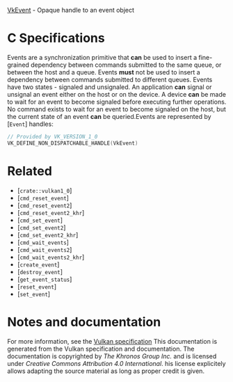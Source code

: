 [VkEvent](https://www.khronos.org/registry/vulkan/specs/1.3-extensions/man/html/VkEvent.html) - Opaque handle to an event object

# C Specifications
Events are a synchronization primitive that  **can**  be used to insert a
fine-grained dependency between commands submitted to the same queue, or
between the host and a queue.
Events  **must**  not be used to insert a dependency between commands submitted
to different queues.
Events have two states - signaled and unsignaled.
An application  **can**  signal or unsignal an event either on the host or on the
device.
A device  **can**  be made to wait for an event to become signaled before
executing further operations.
No command exists to wait for an event to become signaled on the host, but
the current state of an event  **can**  be queried.Events are represented by [`Event`] handles:
```c
// Provided by VK_VERSION_1_0
VK_DEFINE_NON_DISPATCHABLE_HANDLE(VkEvent)
```

# Related
- [`crate::vulkan1_0`]
- [`cmd_reset_event`]
- [`cmd_reset_event2`]
- [`cmd_reset_event2_khr`]
- [`cmd_set_event`]
- [`cmd_set_event2`]
- [`cmd_set_event2_khr`]
- [`cmd_wait_events`]
- [`cmd_wait_events2`]
- [`cmd_wait_events2_khr`]
- [`create_event`]
- [`destroy_event`]
- [`get_event_status`]
- [`reset_event`]
- [`set_event`]

# Notes and documentation
For more information, see the [Vulkan specification](https://www.khronos.org/registry/vulkan/specs/1.3-extensions/html/vkspec.html)
This documentation is generated from the Vulkan specification and documentation.
The documentation is copyrighted by *The Khronos Group Inc.* and is licensed under *Creative Commons Attribution 4.0 International*.
his license explicitely allows adapting the source material as long as proper credit is given.
        